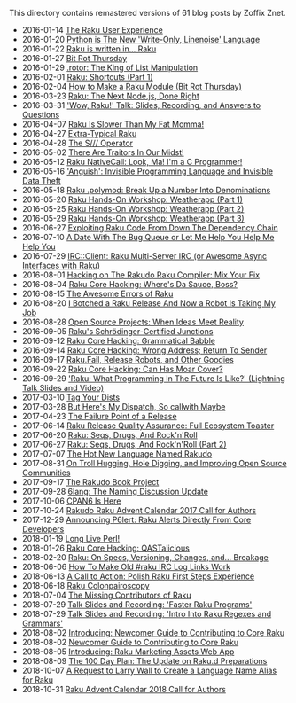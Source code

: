 This directory contains remastered versions of 61 blog posts by Zoffix Znet.

- 2016-01-14 [The Raku User Experience](The-Raku-User-Experience.md)
- 2016-01-20 [Python is The New 'Write-Only, Linenoise' Language](Python-is-The-New-Write-Only-Linenoise-Language.md)
- 2016-01-22 [Raku is written in... Raku](Raku-is-written-in-Raku.md)
- 2016-01-27 [Bit Rot Thursday](Bit-Rot-Thursday.md)
- 2016-01-29 [.rotor: The King of List Manipulation](rotor-The-King-of-List-Manipulation.md)
- 2016-02-01 [Raku: Shortcuts (Part 1)](Raku-Shortcuts-Part-1.md)
- 2016-02-04 [How to Make a Raku Module (Bit Rot Thursday)](How-to-Make-a-Raku-Module-Bit-Rot-Thursday.md)
- 2016-03-23 [Raku: The Next Node.js, Done Right](Raku-The-Next-Nodejs-Done-Right.md)
- 2016-03-31 ['Wow, Raku!' Talk: Slides, Recording, and Answers to Questions](Wow-Raku-Talk-Slides-Recording-and-Answers-to-Questions.md)
- 2016-04-07 [Raku Is Slower Than My Fat Momma!](Raku-Is-Slower-Than-My-Fat-Momma.md)
- 2016-04-27 [Extra-Typical Raku](Extra-Typical-Raku.md)
- 2016-04-28 [The S/// Operator](The-S-Operator.md)
- 2016-05-02 [There Are Traitors In Our Midst!](There-Are-Traitors-In-Our-Midst.md)
- 2016-05-12 [Raku NativeCall: Look, Ma! I'm a C Programmer!](Raku-NativeCall-Look-Ma-Im-a-C-Programmer.md)
- 2016-05-16 ['Anguish': Invisible Programming Language and Invisible Data Theft](Anguish-Invisible-Programming-Language-and-Invisible-Data-Theft.md)
- 2016-05-18 [Raku .polymod: Break Up a Number Into Denominations](Raku-polymod-Break-Up-a-Number-Into-Denominations.md)
- 2016-05-20 [Raku Hands-On Workshop: Weatherapp (Part 1)](Raku-Hands-On-Workshop-Weatherapp-Part-1.md)
- 2016-05-25 [Raku Hands-On Workshop: Weatherapp (Part 2)](Raku-Hands-On-Workshop-Weatherapp-Part-2.md)
- 2016-05-29 [Raku Hands-On Workshop: Weatherapp (Part 3)](Raku-Hands-On-Workshop-Weatherapp-Part-3.md)
- 2016-06-27 [Exploiting Raku Code From Down The Dependency Chain](Exploiting-Raku-Code-From-Down-The-Dependency-Chain.md)
- 2016-07-10 [A Date With The Bug Queue or Let Me Help You Help Me Help You](A-Date-With-The-Bug-Queue-or-Let-Me-Help-You-Help-Me-Help-You.md)
- 2016-07-29 [IRC::Client: Raku Multi-Server IRC (or Awesome Async Interfaces with Raku)](IRC-Client-Raku-Multi-Server-IRC-or-Awesome-Async-Interfaces-with-Raku.md)
- 2016-08-01 [Hacking on The Rakudo Raku Compiler: Mix Your Fix](Hacking-on-The-Rakudo-Raku-Compiler-Mix-Your-Fix.md)
- 2016-08-04 [Raku Core Hacking: Where's Da Sauce, Boss?](Raku-Core-Hacking-Wheres-Da-Sauce-Boss.md)
- 2016-08-15 [The Awesome Errors of Raku](The-Awesome-Errors-of-Raku.md)
- 2016-08-20 [I Botched a Raku Release And Now a Robot Is Taking My Job](I-Botched-a-Raku-Release-And-Now-a-Robot-Is-Taking-My-Job.md)
- 2016-08-28 [Open Source Projects: When Ideas Meet Reality](Open-Source-Projects-When-Ideas-Meet-Reality.md)
- 2016-09-05 [Raku's Schrödinger-Certified Junctions](Rakus-Schrödinger-Certified-Junctions.md)
- 2016-09-12 [Raku Core Hacking: Grammatical Babble](Raku-Core-Hacking-Grammatical-Babble.md)
- 2016-09-14 [Raku Core Hacking: Wrong Address; Return To Sender](Raku-Core-Hacking-Wrong-Address-Return-To-Sender.md)
- 2016-09-17 [Raku.Fail, Release Robots, and Other Goodies](RakuFail-Release-Robots-and-Other-Goodies.md)
- 2016-09-22 [Raku Core Hacking: Can Has Moar Cover?](Raku-Core-Hacking-Can-Has-Moar-Cover.md)
- 2016-09-29 ['Raku: What Programming In The Future Is Like?' (Lightning Talk Slides and Video)](Raku-What-Programming-In-The-Future-Is-Like-Lightning-Talk-Slides-and-Video.md)
- 2017-03-10 [Tag Your Dists](Tag-Your-Dists.md)
- 2017-03-28 [But Here's My Dispatch, So callwith Maybe](But-Heres-My-Dispatch-So-callwith-Maybe.md)
- 2017-04-23 [The Failure Point of a Release](The-Failure-Point-of-a-Release.md)
- 2017-06-14 [Raku Release Quality Assurance: Full Ecosystem Toaster](Raku-Release-Quality-Assurance-Full-Ecosystem-Toaster.md)
- 2017-06-20 [Raku: Seqs, Drugs, And Rock'n'Roll](Raku-Seqs-Drugs-And-RocknRoll.md)
- 2017-06-27 [Raku: Seqs, Drugs, And Rock'n'Roll (Part 2)](Raku-Seqs-Drugs-And-RocknRoll-Part-2.md)
- 2017-07-07 [The Hot New Language Named Rakudo](The-Hot-New-Language-Named-Rakudo.md)
- 2017-08-31 [On Troll Hugging, Hole Digging, and Improving Open Source Communities](On-Troll-Hugging-Hole-Digging-and-Improving-Open-Source-Communities.md)
- 2017-09-17 [The Rakudo Book Project](The-Rakudo-Book-Project.md)
- 2017-09-28 [6lang: The Naming Discussion Update](6lang-The-Naming-Discussion-Update.md)
- 2017-10-06 [CPAN6 Is Here](CPAN6-Is-Here.md)
- 2017-10-24 [Rakudo Raku Advent Calendar 2017 Call for Authors](Rakudo-Raku-Advent-Calendar-2017-Call-for-Authors.md)
- 2017-12-29 [Announcing P6lert: Raku Alerts Directly From Core Developers](Announcing-P6lert-Raku-Alerts-Directly-From-Core-Developers.md)
- 2018-01-19 [Long Live Perl!](Long-Live-Perl.md)
- 2018-01-26 [Raku Core Hacking: QASTalicious](Raku-Core-Hacking-QASTalicious.md)
- 2018-02-20 [Raku: On Specs, Versioning, Changes, and… Breakage](Raku-On-Specs-Versioning-Changes-and-Breakage.md)
- 2018-06-06 [How To Make Old #raku IRC Log Links Work](How-To-Make-Old-#raku-IRC-Log-Links-Work.md)
- 2018-06-13 [A Call to Action: Polish Raku First Steps Experience](A-Call-to-Action-Polish-Raku-First-Steps-Experience.md)
- 2018-06-18 [Raku Colonpairoscopy](Raku-Colonpairoscopy.md)
- 2018-07-04 [The Missing Contributors of Raku](The-Missing-Contributors-of-Raku.md)
- 2018-07-29 [Talk Slides and Recording: 'Faster Raku Programs'](Talk-Slides-and-Recording-Faster-Raku-Programs.md)
- 2018-07-29 [Talk Slides and Recording: 'Intro Into Raku Regexes and Grammars'](Talk-Slides-and-Recording-Intro-Into-Raku-Regexes-and-Grammars.md)
- 2018-08-02 [Introducing: Newcomer Guide to Contributing to Core Raku](Introducing-Newcomer-Guide-to-Contributing-to-Core-Raku.md)
- 2018-08-02 [Newcomer Guide to Contributing to Core Raku](Newcomer-Guide-to-Contributing-to-Core-Raku.md)
- 2018-08-05 [Introducing: Raku Marketing Assets Web App](Introducing-Raku-Marketing-Assets-Web-App.md)
- 2018-08-09 [The 100 Day Plan: The Update on Raku.d Preparations](The-100-Day-Plan-The-Update-on-Rakud-Preparations.md)
- 2018-10-07 [A Request to Larry Wall to Create a Language Name Alias for Raku](A-Request-to-Larry-Wall-to-Create-a-Language-Name-Alias-for-Raku.md)
- 2018-10-31 [Raku Advent Calendar 2018 Call for Authors](Raku-Advent-Calendar-2018-Call-for-Authors.md)
